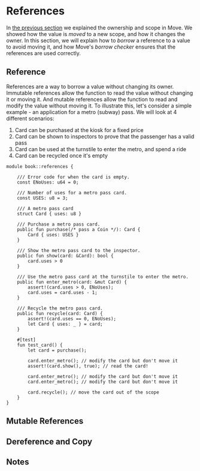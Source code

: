 # References

<!--

Chapter: Basic Syntax
Goal: Show what the borrow checker is and how it works.
Notes:
    - give the metro pass example
    - show why passing by reference is useful
    - mention that reference comparison is faster
    - references can be both mutable and immutable
    - immutable access to shared objects is faster
    - implicit copy
    - moving the value
    - unpacking a reference (mutable and immutable)

 -->

In [the previous section](./ownership-and-scope.md) we explained the ownership and scope in Move. We showed how the value is *moved* to a new scope, and how it changes the owner. In this section, we will explain how to *borrow* a reference to a value to avoid moving it, and how Move's *borrow checker* ensures that the references are used correctly.

## Reference

References are a way to borrow a value without changing its owner. Immutable references allow the function to read the value without changing it or moving it. And mutable references allow the function to read and modify the value without moving it. To illustrate this, let's consider a simple example - an application for a metro (subway) pass. We will look at 4 different scenarios:

1. Card can be purchased at the kiosk for a fixed price
2. Card can be shown to inspectors to prove that the passenger has a valid pass
3. Card can be used at the turnstile to enter the metro, and spend a ride
4. Card can be recycled once it's empty

```move
module book::references {

    /// Error code for when the card is empty.
    const ENoUses: u64 = 0;

    /// Number of uses for a metro pass card.
    const USES: u8 = 3;

    /// A metro pass card
    struct Card { uses: u8 }

    /// Purchase a metro pass card.
    public fun purchase(/* pass a Coin */): Card {
        Card { uses: USES }
    }

    /// Show the metro pass card to the inspector.
    public fun show(card: &Card): bool {
        card.uses > 0
    }

    /// Use the metro pass card at the turnstile to enter the metro.
    public fun enter_metro(card: &mut Card) {
        assert!(card.uses > 0, ENoUses);
        card.uses = card.uses - 1;
    }

    /// Recycle the metro pass card.
    public fun recycle(card: Card) {
        assert!(card.uses == 0, ENoUses);
        let Card { uses: _ } = card;
    }

    #[test]
    fun test_card() {
        let card = purchase();

        card.enter_metro(); // modify the card but don't move it
        assert!(card.show(), true); // read the card!

        card.enter_metro(); // modify the card but don't move it
        card.enter_metro(); // modify the card but don't move it

        card.recycle(); // move the card out of the scope
    }
}
```

## Mutable References

<!-- TODO: talk about the number of references at a time -->

## Dereference and Copy

<!-- TODO: defer and copy, *& -->

## Notes

<!--
    Move 2024 is great but it's better to show the example with explicit &t and &mut t
    ...and then say that the example could be rewritten with the new syntax

    
-->
